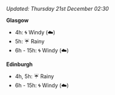 *Updated: Thursday 21st December 02:30*

**Glasgow**

* 4h: :cyclone: Windy (:cloud:)
* 5h: :umbrella: Rainy
* 6h - 15h: :cyclone: Windy (:cloud:)

**Edinburgh**

* 4h, 5h: :umbrella: Rainy
* 6h - 15h: :cyclone: Windy (:cloud:)
